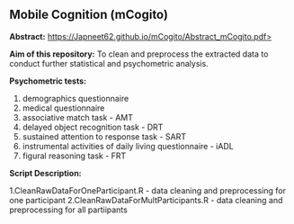 ##  Mobile Cognition (mCogito) 

**Abstract:** https://Japneet62.github.io/mCogito/Abstract_mCogito.pdf>

**Aim of this repository:** To clean and preprocess the extracted data to conduct further statistical and psychometric analysis.

**Psychometric tests:**
1. demographics questionnaire
2. medical questionnaire
3. associative match task - AMT
4. delayed object recognition task - DRT
5. sustained attention to response task - SART
6. instrumental activities of daily living questionnaire - iADL 
7. figural reasoning task - FRT 
  
**Script Description:**

1.CleanRawDataForOneParticipant.R - data cleaning and preprocessing for one participant
2.CleanRawDataForMultParticipants.R - data cleaning and preprocessing for all partiipants


